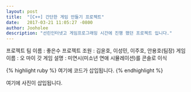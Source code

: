 ```yaml
---
layout: post
title:  "[C++] 간단한 게임 만들기 프로젝트"
date:   2017-03-21 11:05:27 -0800
author: Jooholee
description: "선린인터넷고 게임프로그래밍 시간에 진행 했던 프로젝트 입니다."
---
```


프로젝트 팀 이름 : 좋은수
프로젝트 조원 : 김윤호, 이성민, 이주호, 안용호(팀장)
게임 이름 : 오 마이 갓
게임 설명 : 미연시(미소년 연애 시뮬레이션)를 콘솔로 이식

{% highlight ruby %}
여기에 코드가 삽입됩니다.
{% endhighlight %}

여기에 사진이 삽입됩니다.



[jekyll-docs]: http://joey914.github.io/home
[jekyll-gh]:   https://github.com/joey914/joey914
[jekyll-talk]: https://talk.joey914.com/
